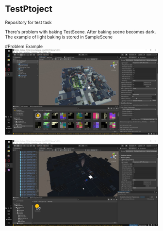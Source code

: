 # TestPtoject
Repository for test task

There's problem with baking TestScene. After baking scene becomes dark.
The example of light baking is stored in SampleScene

#Problem Example
![Prob1](photo1691304160.jpeg)

![Prob2](photo1691266015.jpeg)

